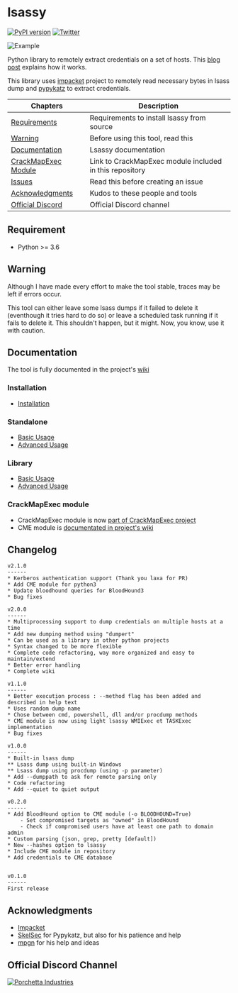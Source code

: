 # lsassy

[![PyPI version](https://d25lcipzij17d.cloudfront.net/badge.svg?id=py&type=6&v=2.1.5&x2=0)](https://pypi.org/project/lsassy/) [![Twitter](https://img.shields.io/twitter/follow/hackanddo?label=HackAndDo&style=social)](https://twitter.com/intent/follow?screen_name=hackanddo)

![Example](https://github.com/Hackndo/lsassy/raw/master/assets/example.png)

Python library to remotely extract credentials on a set of hosts. This [blog post](https://en.hackndo.com/remote-lsass-dump-passwords/) explains how it works.

This library uses [impacket](https://github.com/SecureAuthCorp/impacket) project to remotely read necessary bytes in lsass dump and [pypykatz](https://github.com/skelsec/pypykatz) to extract credentials.

| Chapters                                     | Description                                             |
|----------------------------------------------|---------------------------------------------------------|
| [Requirements](#requirements)                | Requirements to install lsassy from source              |
| [Warning](#warning)                          | Before using this tool, read this                       |
| [Documentation](#documentation)              | Lsassy documentation                                    |
| [CrackMapExec Module](#crackmapexec-module)  | Link to CrackMapExec module included in this repository |
| [Issues](#issues)                            | Read this before creating an issue                      |
| [Acknowledgments](#acknowledgments)          | Kudos to these people and tools                         |
| [Official Discord](#official-discord-channel)| Official Discord channel                                |

## Requirement

* Python >= 3.6

## Warning

Although I have made every effort to make the tool stable, traces may be left if errors occur.

This tool can either leave some lsass dumps if it failed to delete it (eventhough it tries hard to do so) or leave a scheduled task running if it fails to delete it. This shouldn't happen, but it might. Now, you know, use it with caution.

## Documentation

The tool is fully documented in the project's [wiki](https://github.com/Hackndo/lsassy/wiki)

### Installation

* [Installation](https://github.com/Hackndo/lsassy/wiki/Lsassy-Installation)

### Standalone

* [Basic Usage](https://github.com/Hackndo/lsassy/wiki/Lsassy-Basic-Usage)
* [Advanced Usage](https://github.com/Hackndo/lsassy/wiki/Lsassy-Advanced-Usage)

### Library

* [Basic Usage](https://github.com/Hackndo/lsassy/wiki/Lsassy-lib-Basic-Usage)
* [Advanced Usage](https://github.com/Hackndo/lsassy/wiki/Lsassy-lib-Advanced-Usage)

### CrackMapExec module

* CrackMapExec module is now [part of CrackMapExec project](https://github.com/byt3bl33d3r/CrackMapExec/pull/341)
* CME module is [documentated in project's wiki](https://github.com/Hackndo/lsassy/wiki/)

## Changelog

```
v2.1.0
------
* Kerberos authentication support (Thank you laxa for PR)
* Add CME module for python3
* Update bloodhound queries for BloodHound3
* Bug fixes

v2.0.0
------
* Multiprocessing support to dump credentials on multiple hosts at a time
* Add new dumping method using "dumpert"
* Can be used as a library in other python projects
* Syntax changed to be more flexible
* Complete code refactoring, way more organized and easy to maintain/extend
* Better error handling
* Complete wiki

v1.1.0
------
* Better execution process : --method flag has been added and described in help text
* Uses random dump name
* Chose between cmd, powershell, dll and/or procdump methods
* CME module is now using light lsassy WMIExec et TASKExec implementation
* Bug fixes

v1.0.0
------
* Built-in lsass dump
** Lsass dump using built-in Windows
** Lsass dump using procdump (using -p parameter)
* Add --dumppath to ask for remote parsing only
* Code refactoring
* Add --quiet to quiet output

v0.2.0
------
* Add BloodHound option to CME module (-o BLOODHOUND=True)
    - Set compromised targets as "owned" in BloodHound
    - Check if compromised users have at least one path to domain admin
* Custom parsing (json, grep, pretty [default])
* New --hashes option to lsassy
* Include CME module in repository
* Add credentials to CME database


v0.1.0
------
First release
```

## Acknowledgments

* [Impacket](https://github.com/SecureAuthCorp/impacket)
* [SkelSec](http://twitter.com/skelsec) for Pypykatz, but also for his patience and help
* [mpgn](https://twitter.com/mpgn_x64) for his help and ideas

## Official Discord Channel

[![Porchetta Industries](https://discordapp.com/api/guilds/736724457258745996/widget.png?style=banner3)](https://discord.gg/sEkn3aa)

